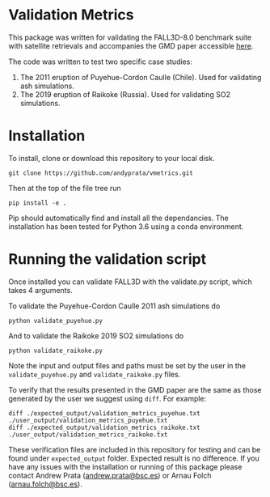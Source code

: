 # Validation Metrics
This package was written for validating the FALL3D-8.0 benchmark suite with satellite retrievals and accompanies the GMD paper accessible [here](https://gmd.copernicus.org/preprints/gmd-2020-166/).

The code was written to test two specific case studies:
1. The 2011 eruption of Puyehue-Cordon Caulle (Chile). Used for validating ash simulations.
1. The 2019 eruption of Raikoke (Russia). Used for validating SO2 simulations.

# Installation
To install, clone or download this repository to your local disk.
```
git clone https://github.com/andyprata/vmetrics.git
``` 

Then at the top of the file tree run
```
pip install -e .
```

Pip should automatically find and install all the dependancies. The installation has been tested for Python 3.6 using a conda environment.

# Running the validation script
Once installed you can validate FALL3D with the validate.py script, which takes 4 arguments.

To validate the Puyehue-Cordon Caulle 2011 ash simulations do
```
python validate_puyehue.py
```
And to validate the Raikoke 2019 SO2 simulations do
```
python validate_raikoke.py
```

Note the input and output files and paths must be set by the user in the `validate_puyehue.py` and `validate_raikoke.py` files. 

To verify that the results presented in the GMD paper are the same as those generated by the user we suggest using `diff`. For example:
```
diff ./expected_output/validation_metrics_puyehue.txt ./user_output/validation_metrics_puyehue.txt
diff ./expected_output/validation_metrics_raikoke.txt ./user_output/validation_metrics_raikoke.txt
```

These verification files are included in this repository for testing and can be found under `expected_output` folder. Expected result is no difference. If you have any issues with the installation or running of this package please contact Andrew Prata (andrew.prata@bsc.es) or Arnau Folch (arnau.folch@bsc.es).

